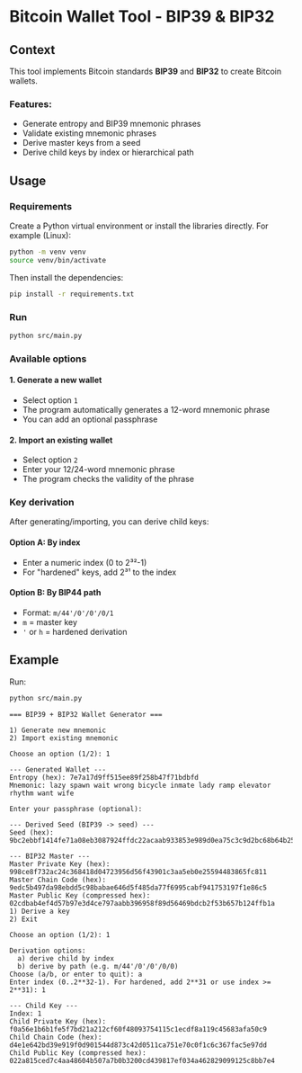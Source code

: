 # Bitcoin Wallet Tool - BIP39 & BIP32

## Context

This tool implements Bitcoin standards **BIP39** and **BIP32** to create Bitcoin wallets.

### Features:
- Generate entropy and BIP39 mnemonic phrases
- Validate existing mnemonic phrases
- Derive master keys from a seed
- Derive child keys by index or hierarchical path

## Usage

### Requirements
Create a Python virtual environment or install the libraries directly.
For example (Linux):
```bash
python -m venv venv
source venv/bin/activate
```

Then install the dependencies:
```bash
pip install -r requirements.txt
```

### Run
```bash
python src/main.py
```

### Available options

#### 1. Generate a new wallet
- Select option `1`
- The program automatically generates a 12-word mnemonic phrase
- You can add an optional passphrase

#### 2. Import an existing wallet
- Select option `2`
- Enter your 12/24-word mnemonic phrase
- The program checks the validity of the phrase

### Key derivation

After generating/importing, you can derive child keys:

#### Option A: By index
- Enter a numeric index (0 to 2³²-1)
- For "hardened" keys, add 2³¹ to the index

#### Option B: By BIP44 path
- Format: `m/44'/0'/0'/0/1`
- `m` = master key
- `'` or `h` = hardened derivation

## Example

Run:
```bash
python src/main.py
```

```
=== BIP39 + BIP32 Wallet Generator ===

1) Generate new mnemonic
2) Import existing mnemonic

Choose an option (1/2): 1

--- Generated Wallet ---
Entropy (hex): 7e7a17d9ff515ee89f258b47f71bdbfd
Mnemonic: lazy spawn wait wrong bicycle inmate lady ramp elevator rhythm want wife

Enter your passphrase (optional): 

--- Derived Seed (BIP39 -> seed) ---
Seed (hex): 9bc2ebbf1414fe71a08eb3087924ffdc22acaab933853e989d0ea75c3c9d2bc68b64b25d1435ba3f07f74f497d2170fbfafd1d93b30b995e7a4a0fc333762a41

--- BIP32 Master ---
Master Private Key (hex): 998ce8f732ac24c368418d04723956d56f43901c3aa5eb0e25594483865fc811
Master Chain Code (hex): 9edc5b497da98ebdd5c98babae646d5f485da77f6995cabf941753197f1e86c5
Master Public Key (compressed hex): 02cdbab4ef4d57b97e3d4ce797aabb396958f89d56469bdcb2f53b657b124ffb1a
1) Derive a key
2) Exit

Choose an option (1/2): 1

Derivation options:
  a) derive child by index
  b) derive by path (e.g. m/44'/0'/0'/0/0)
Choose (a/b, or enter to quit): a
Enter index (0..2**32-1). For hardened, add 2**31 or use index >= 2**31): 1

--- Child Key ---
Index: 1
Child Private Key (hex): f0a56e1b6b1fe5f7bd21a212cf60f48093754115c1ecdf8a119c45683afa50c9
Child Chain Code (hex): d4e1e642bd39e919f0d901544d873c42d0511ca751e70c0f1c6c367fac5e97dd
Child Public Key (compressed hex): 022a815ced7c4aa48604b507a7b0b3200cd439817ef034a462829099125c8bb7e4
```